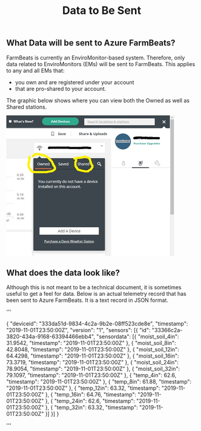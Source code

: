 ﻿---
title: Data to Be Sent
permalink: /dataToBeSent
classes: wide
header:
  overlay_color: "#000000"
  overlay_filter: "0.0"
  overlay_image: /assets/vendor/weatherlink/images/landing.jpg
---
  
## What Data will be sent to Azure FarmBeats?

FarmBeats is currently an EnviroMonitor-based system. Therefore, only
data related to EnviroMonitors (EMs) will be sent to FarmBeats. This
applies to any and all EMs that:

  - you own and are registered under your account
  - that are pro-shared to your account.

The graphic below shows where you can view both the Owned as well as
Shared stations.  
  
![Stations](./images/Stations.png)

## What does the data look like?

Although this is not meant to be a technical document, it is sometimes useful to get a feel for data.  Below is an actual telemetry record that has been sent to Azure FarmBeats.  It is a text record in JSON format.

'''

{
	"deviceid": "333da51d-9834-4c2a-9b2e-08ff523cde8e",
	"timestamp": "2019-11-01T23:50:00Z",
	"version": "1",
	"sensors": [{
		"id": "33366c2a-3820-434a-9168-63394466ebb4",
		"sensordata": [{
			"moist_soil_4in": 31.9542,
			"timestamp": "2019-11-01T23:50:00Z"
		}, {
			"moist_soil_8in": 42.8048,
			"timestamp": "2019-11-01T23:50:00Z"
		}, {
			"moist_soil_12in": 64.4298,
			"timestamp": "2019-11-01T23:50:00Z"
		}, {
			"moist_soil_16in": 73.3719,
			"timestamp": "2019-11-01T23:50:00Z"
		}, {
			"moist_soil_24in": 78.9054,
			"timestamp": "2019-11-01T23:50:00Z"
		}, {
			"moist_soil_32in": 79.1097,
			"timestamp": "2019-11-01T23:50:00Z"
		}, {
			"temp_4in": 62.6,
			"timestamp": "2019-11-01T23:50:00Z"
		}, {
			"temp_8in": 61.88,
			"timestamp": "2019-11-01T23:50:00Z"
		}, {
			"temp_12in": 63.32,
			"timestamp": "2019-11-01T23:50:00Z"
		}, {
			"temp_16in": 64.76,
			"timestamp": "2019-11-01T23:50:00Z"
		}, {
			"temp_24in": 62.6,
			"timestamp": "2019-11-01T23:50:00Z"
		}, {
			"temp_32in": 63.32,
			"timestamp": "2019-11-01T23:50:00Z"
		}]
	}]
}

'''

